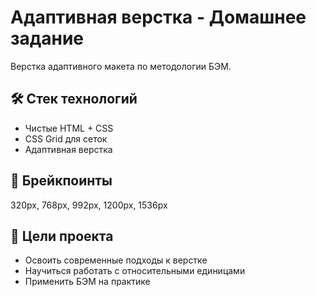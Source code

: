 # Адаптивная верстка - Домашнее задание

Верстка адаптивного макета по методологии БЭМ.

## 🛠 Стек технологий
- Чистые HTML + CSS
- CSS Grid для сеток
- Адаптивная верстка 

## 📱 Брейкпоинты
320px, 768px, 992px, 1200px, 1536px

## 🎯 Цели проекта
- Освоить современные подходы к верстке
- Научиться работать с относительными единицами
- Применить БЭМ на практике
